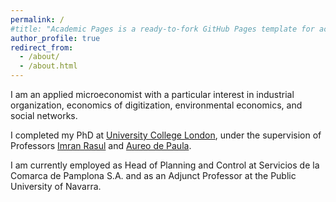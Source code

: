 ```yaml
---
permalink: /
#title: "Academic Pages is a ready-to-fork GitHub Pages template for academic personal websites"
author_profile: true
redirect_from: 
  - /about/
  - /about.html
---
```


I am an applied microeconomist with a particular interest in industrial organization, economics of digitization, environmental economics, and social networks.

I completed my PhD at [University College London]( https://www.ucl.ac.uk/economics/), under the supervision of Professors [Imran Rasul]( https://www.imranrasul.com/) and [Aureo de Paula]( https://www.ucl.ac.uk/~uctpand/).

I am currently employed as Head of Planning and Control at Servicios de la Comarca de Pamplona S.A. and as an Adjunct Professor at the Public University of Navarra.



